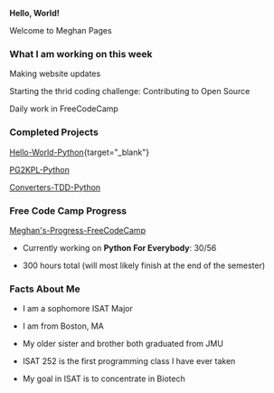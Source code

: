  **Hello, World!**
 
  Welcome to Meghan Pages


### What I am working on this week

Making website updates

Starting the thrid coding challenge: Contributing to Open Source

Daily work in FreeCodeCamp


### Completed Projects
  
  [Hello-World-Python](https://github.com/gelermmd/Hello-World-Python){target="_blank"}

  [PG2KPL-Python](https://github.com/gelermmd/mpg2kpl-python)

  [Converters-TDD-Python](https://github.com/gelermmd/converters-tdd-python)



### Free Code Camp Progress

  [Meghan's-Progress-FreeCodeCamp](https://www.freecodecamp.org/learn/)
 
- Currently working on **Python For Everybody**: 30/56

- 300 hours total (will most likely finish at the end of the semester)

### Facts About Me

- I am a sophomore ISAT Major

- I am from Boston, MA

- My older sister and brother both graduated from JMU

- ISAT 252 is the first programming class I have ever taken

- My goal in ISAT is to concentrate in Biotech







